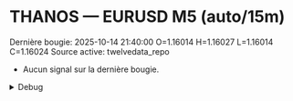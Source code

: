 # THANOS — EURUSD M5 (auto/15m)
Dernière bougie: 2025-10-14 21:40:00  O=1.16014  H=1.16027  L=1.16014  C=1.16024
Source active: twelvedata_repo

- Aucun signal sur la dernière bougie.

<details><summary>Debug</summary>

- TD_API_KEY manquant.

</details>